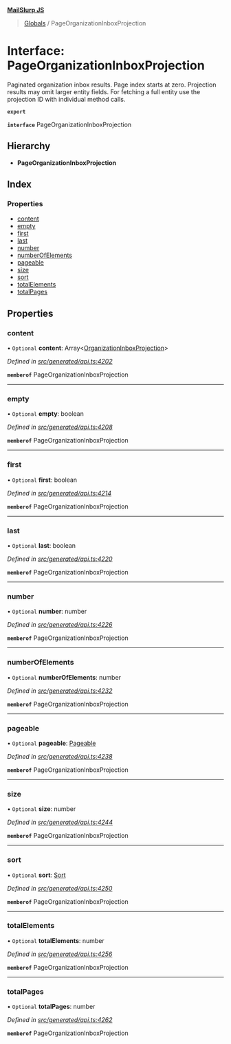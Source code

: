 **[MailSlurp JS](../README.md)**

> [Globals](../README.md) / PageOrganizationInboxProjection

# Interface: PageOrganizationInboxProjection

Paginated organization inbox results. Page index starts at zero. Projection results may omit larger entity fields. For fetching a full entity use the projection ID with individual method calls.

**`export`** 

**`interface`** PageOrganizationInboxProjection

## Hierarchy

* **PageOrganizationInboxProjection**

## Index

### Properties

* [content](pageorganizationinboxprojection.md#content)
* [empty](pageorganizationinboxprojection.md#empty)
* [first](pageorganizationinboxprojection.md#first)
* [last](pageorganizationinboxprojection.md#last)
* [number](pageorganizationinboxprojection.md#number)
* [numberOfElements](pageorganizationinboxprojection.md#numberofelements)
* [pageable](pageorganizationinboxprojection.md#pageable)
* [size](pageorganizationinboxprojection.md#size)
* [sort](pageorganizationinboxprojection.md#sort)
* [totalElements](pageorganizationinboxprojection.md#totalelements)
* [totalPages](pageorganizationinboxprojection.md#totalpages)

## Properties

### content

• `Optional` **content**: Array\<[OrganizationInboxProjection](../modules/organizationinboxprojection.md)>

*Defined in [src/generated/api.ts:4202](https://github.com/mailslurp/mailslurp-client/blob/2c659a7/src/generated/api.ts#L4202)*

**`memberof`** PageOrganizationInboxProjection

___

### empty

• `Optional` **empty**: boolean

*Defined in [src/generated/api.ts:4208](https://github.com/mailslurp/mailslurp-client/blob/2c659a7/src/generated/api.ts#L4208)*

**`memberof`** PageOrganizationInboxProjection

___

### first

• `Optional` **first**: boolean

*Defined in [src/generated/api.ts:4214](https://github.com/mailslurp/mailslurp-client/blob/2c659a7/src/generated/api.ts#L4214)*

**`memberof`** PageOrganizationInboxProjection

___

### last

• `Optional` **last**: boolean

*Defined in [src/generated/api.ts:4220](https://github.com/mailslurp/mailslurp-client/blob/2c659a7/src/generated/api.ts#L4220)*

**`memberof`** PageOrganizationInboxProjection

___

### number

• `Optional` **number**: number

*Defined in [src/generated/api.ts:4226](https://github.com/mailslurp/mailslurp-client/blob/2c659a7/src/generated/api.ts#L4226)*

**`memberof`** PageOrganizationInboxProjection

___

### numberOfElements

• `Optional` **numberOfElements**: number

*Defined in [src/generated/api.ts:4232](https://github.com/mailslurp/mailslurp-client/blob/2c659a7/src/generated/api.ts#L4232)*

**`memberof`** PageOrganizationInboxProjection

___

### pageable

• `Optional` **pageable**: [Pageable](pageable.md)

*Defined in [src/generated/api.ts:4238](https://github.com/mailslurp/mailslurp-client/blob/2c659a7/src/generated/api.ts#L4238)*

**`memberof`** PageOrganizationInboxProjection

___

### size

• `Optional` **size**: number

*Defined in [src/generated/api.ts:4244](https://github.com/mailslurp/mailslurp-client/blob/2c659a7/src/generated/api.ts#L4244)*

**`memberof`** PageOrganizationInboxProjection

___

### sort

• `Optional` **sort**: [Sort](sort.md)

*Defined in [src/generated/api.ts:4250](https://github.com/mailslurp/mailslurp-client/blob/2c659a7/src/generated/api.ts#L4250)*

**`memberof`** PageOrganizationInboxProjection

___

### totalElements

• `Optional` **totalElements**: number

*Defined in [src/generated/api.ts:4256](https://github.com/mailslurp/mailslurp-client/blob/2c659a7/src/generated/api.ts#L4256)*

**`memberof`** PageOrganizationInboxProjection

___

### totalPages

• `Optional` **totalPages**: number

*Defined in [src/generated/api.ts:4262](https://github.com/mailslurp/mailslurp-client/blob/2c659a7/src/generated/api.ts#L4262)*

**`memberof`** PageOrganizationInboxProjection
